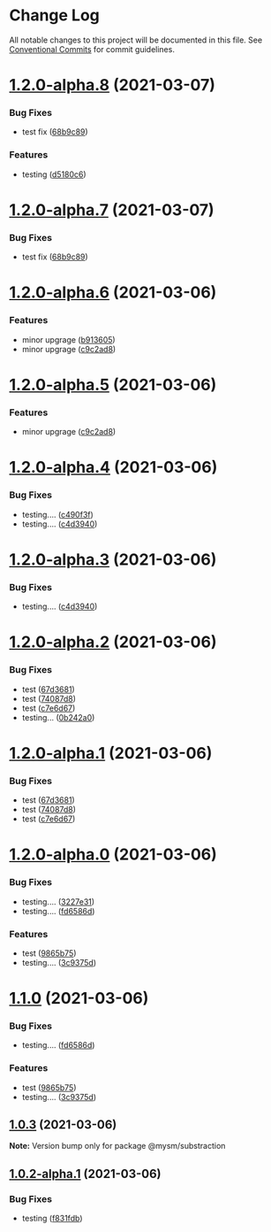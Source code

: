 # Change Log

All notable changes to this project will be documented in this file.
See [Conventional Commits](https://conventionalcommits.org) for commit guidelines.

# [1.2.0-alpha.8](https://github.com/madhusudansahu/testing/compare/@mysm/substraction@1.2.0-alpha.6...@mysm/substraction@1.2.0-alpha.8) (2021-03-07)


### Bug Fixes

* test fix ([68b9c89](https://github.com/madhusudansahu/testing/commit/68b9c891133cced7990066ddd2ae0ec502126746))


### Features

* testing ([d5180c6](https://github.com/madhusudansahu/testing/commit/d5180c6d77f81985a63ac99b0c68b07e19b13f52))





# [1.2.0-alpha.7](https://github.com/madhusudansahu/testing/compare/@mysm/substraction@1.2.0-alpha.6...@mysm/substraction@1.2.0-alpha.7) (2021-03-07)


### Bug Fixes

* test fix ([68b9c89](https://github.com/madhusudansahu/testing/commit/68b9c891133cced7990066ddd2ae0ec502126746))





# [1.2.0-alpha.6](https://github.com/madhusudansahu/testing/compare/@mysm/substraction@1.2.0-alpha.4...@mysm/substraction@1.2.0-alpha.6) (2021-03-06)


### Features

* minor upgrage ([b913605](https://github.com/madhusudansahu/testing/commit/b9136050a60ec7207046f43c9745aa6afa705763))
* minor upgrage ([c9c2ad8](https://github.com/madhusudansahu/testing/commit/c9c2ad8cd1a48cb1e45cad67b099fecc1cc5fd16))





# [1.2.0-alpha.5](https://github.com/madhusudansahu/testing/compare/@mysm/substraction@1.2.0-alpha.4...@mysm/substraction@1.2.0-alpha.5) (2021-03-06)


### Features

* minor upgrage ([c9c2ad8](https://github.com/madhusudansahu/testing/commit/c9c2ad8cd1a48cb1e45cad67b099fecc1cc5fd16))





# [1.2.0-alpha.4](https://github.com/madhusudansahu/testing/compare/@mysm/substraction@1.2.0-alpha.2...@mysm/substraction@1.2.0-alpha.4) (2021-03-06)


### Bug Fixes

* testing.... ([c490f3f](https://github.com/madhusudansahu/testing/commit/c490f3f3516d100fc05fcec9dc6b427abc956c02))
* testing.... ([c4d3940](https://github.com/madhusudansahu/testing/commit/c4d3940785e7847bd4ac76b3cac07cff97bf8e6e))





# [1.2.0-alpha.3](https://github.com/madhusudansahu/testing/compare/@mysm/substraction@1.2.0-alpha.2...@mysm/substraction@1.2.0-alpha.3) (2021-03-06)


### Bug Fixes

* testing.... ([c4d3940](https://github.com/madhusudansahu/testing/commit/c4d3940785e7847bd4ac76b3cac07cff97bf8e6e))





# [1.2.0-alpha.2](https://github.com/madhusudansahu/testing/compare/@mysm/substraction@1.2.0-alpha.0...@mysm/substraction@1.2.0-alpha.2) (2021-03-06)


### Bug Fixes

* test ([67d3681](https://github.com/madhusudansahu/testing/commit/67d36810f1754bdf0c4233f05ef640aaad9c608a))
* test ([74087d8](https://github.com/madhusudansahu/testing/commit/74087d86e3c3e2dc3f43d3bcba71450e7204fd1c))
* test ([c7e6d67](https://github.com/madhusudansahu/testing/commit/c7e6d6778542293e550b7dbc26dce0eaf684fb49))
* testing... ([0b242a0](https://github.com/madhusudansahu/testing/commit/0b242a048ded476e078fcf4bd25b667d954d7d0e))





# [1.2.0-alpha.1](https://github.com/madhusudansahu/testing/compare/@mysm/substraction@1.2.0-alpha.0...@mysm/substraction@1.2.0-alpha.1) (2021-03-06)


### Bug Fixes

* test ([67d3681](https://github.com/madhusudansahu/testing/commit/67d36810f1754bdf0c4233f05ef640aaad9c608a))
* test ([74087d8](https://github.com/madhusudansahu/testing/commit/74087d86e3c3e2dc3f43d3bcba71450e7204fd1c))
* test ([c7e6d67](https://github.com/madhusudansahu/testing/commit/c7e6d6778542293e550b7dbc26dce0eaf684fb49))





# [1.2.0-alpha.0](https://github.com/madhusudansahu/testing/compare/@mysm/substraction@1.1.0-alpha.0...@mysm/substraction@1.2.0-alpha.0) (2021-03-06)


### Bug Fixes

* testing.... ([3227e31](https://github.com/madhusudansahu/testing/commit/3227e314838fdbb178eb55cabb37291a829514df))
* testing.... ([fd6586d](https://github.com/madhusudansahu/testing/commit/fd6586d90e2a133dbb232e1200e6fc98e1bf41ff))


### Features

* test ([9865b75](https://github.com/madhusudansahu/testing/commit/9865b7527e89460de73c2a2e8e686f9c6c0cdb01))
* testing.... ([3c9375d](https://github.com/madhusudansahu/testing/commit/3c9375d8aed15ef9e61bb04375517532e150e983))





# [1.1.0](https://github.com/madhusudansahu/testing/compare/@mysm/substraction@1.1.0-alpha.0...@mysm/substraction@1.1.0) (2021-03-06)


### Bug Fixes

* testing.... ([fd6586d](https://github.com/madhusudansahu/testing/commit/fd6586d90e2a133dbb232e1200e6fc98e1bf41ff))


### Features

* test ([9865b75](https://github.com/madhusudansahu/testing/commit/9865b7527e89460de73c2a2e8e686f9c6c0cdb01))
* testing.... ([3c9375d](https://github.com/madhusudansahu/testing/commit/3c9375d8aed15ef9e61bb04375517532e150e983))






## [1.0.3](https://github.com/madhusudansahu/testing/compare/@mysm/substraction@1.0.2-alpha.1...@mysm/substraction@1.0.3) (2021-03-06)

**Note:** Version bump only for package @mysm/substraction





## [1.0.2-alpha.1](https://github.com/madhusudansahu/testing/compare/@mysm/substraction@1.0.2-alpha.0...@mysm/substraction@1.0.2-alpha.1) (2021-03-06)


### Bug Fixes

* testing ([f831fdb](https://github.com/madhusudansahu/testing/commit/f831fdb9ea7f4c91d055938c65124176b709f9ca))
